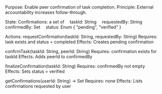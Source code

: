 Purpose: Enable peer confirmation of task completion.
Principle: External accountability increases follow-through.

State:
Confirmations: a set of
 taskId: String
 requestedBy: String
 confirmedBy: Set<UserId>
 status: Enum { "pending", "verified" }

Actions:
requestConfirmation(taskId: String, requestedBy: String)
  Requires: task exists and status = completed
  Effects: Creates pending confirmation

confirmTask(taskId: String, peerId: String)
  Requires: confirmation exists for taskId
  Effects: Adds peerId to confirmedBy

finalizeConfirmation(taskId: String)
  Requires: confirmedBy not empty
  Effects: Sets status = verified

getConfirmations(userId: String) → Set<Confirmation>
  Requires: none
  Effects: Lists confirmations requested by user

